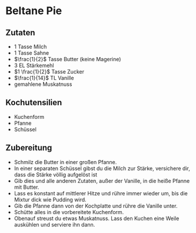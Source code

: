 # Beltane Pie

## Zutaten
- 1 Tasse Milch
- 1 Tasse Sahne
- $\frac{1}{2}$ Tasse Butter (keine Magerine)
- 3 EL Stärkemehl
- $1 \frac{1}{2}$ Tasse Zucker
- $\frac{1}{14}$ TL Vanille
- gemahlene Muskatnuss

## Kochutensilien
- Kuchenform
- Pfanne
- Schüssel

## Zubereitung
- Schmilz die Butter in einer großen Pfanne.
- In einer separaten Schüssel gibst du die Milch zur Stärke, versichere dir, dass die Stärke völlig aufgelöst ist
- Gib dies und alle anderen Zutaten, außer der Vanille, in die heiße Pfanne mit Butter.
- Lass es konstant auf mittlerer Hitze und rühre immer wieder um, bis die Mixtur dick wie Pudding wird. 
- Gib die Pfanne dann von der Kochplatte und rühre die Vanille unter.
- Schütte alles in die vorbereitete Kuchenform.
- Obenauf streust du etwas Muskatnuss. Lass den Kuchen eine Weile auskühlen und serviere ihn dann.